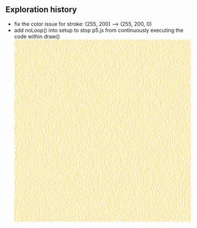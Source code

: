 ## Exploration history
- fix the color issue for stroke: (255, 200) --> (255, 200, 0)
- add noLoop() into setup to stop p5.js from continuously executing the code within draw()
![img1](https://github.com/janetyc/dc-workingwithai/blob/main/images/Cursor_and_p5_js_Web_Editor___DCB150_Digital_Craftsmanship_-_work_with_AI.png)

